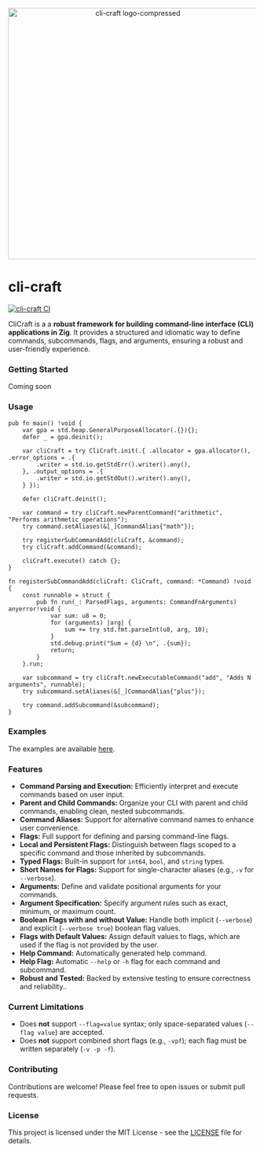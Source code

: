 <p align="center">
  <img width="512" height="512" alt="cli-craft logo-compressed" src="https://github.com/user-attachments/assets/ce39a176-a451-4307-b37d-44fc99019a70" />
</p>

# cli-craft

[![cli-craft CI](https://github.com/SarthakMakhija/cli-craft/actions/workflows/build.yml/badge.svg)](https://github.com/SarthakMakhija/cli-craft/actions/workflows/build.yml)

CliCraft is a a **robust framework for building command-line interface (CLI) applications in Zig**. It provides a structured and idiomatic way to define commands, subcommands, flags, and arguments, ensuring a robust and user-friendly experience.

### Getting Started

Coming soon

### Usage

```zig
pub fn main() !void {
    var gpa = std.heap.GeneralPurposeAllocator(.{}){};
    defer _ = gpa.deinit();

    var cliCraft = try CliCraft.init(.{ .allocator = gpa.allocator(), .error_options = .{
        .writer = std.io.getStdErr().writer().any(),
    }, .output_options = .{
        .writer = std.io.getStdOut().writer().any(),
    } });

    defer cliCraft.deinit();

    var command = try cliCraft.newParentCommand("arithmetic", "Performs arithmetic operations");
    try command.setAliases(&[_]CommandAlias{"math"});

    try registerSubCommandAdd(cliCraft, &command);
    try cliCraft.addCommand(&command);

    cliCraft.execute() catch {};
}

fn registerSubCommandAdd(cliCraft: CliCraft, command: *Command) !void {
    const runnable = struct {
        pub fn run(_: ParsedFlags, arguments: CommandFnArguments) anyerror!void {
            var sum: u8 = 0;
            for (arguments) |arg| {
                sum += try std.fmt.parseInt(u8, arg, 10);
            }
            std.debug.print("Sum = {d} \n", .{sum});
            return;
        }
    }.run;

    var subcommand = try cliCraft.newExecutableCommand("add", "Adds N arguments", runnable);
    try subcommand.setAliases(&[_]CommandAlias{"plus"});

    try command.addSubcommand(&subcommand);
}
```

### Examples

The examples are available [here](https://github.com/SarthakMakhija/cli-craft-examples).

### Features

- **Command Parsing and Execution:** Efficiently interpret and execute commands based on user input.
- **Parent and Child Commands:** Organize your CLI with parent and child commands, enabling clean, nested subcommands.
- **Command Aliases:** Support for alternative command names to enhance user convenience.
- **Flags:** Full support for defining and parsing command-line flags.
- **Local and Persistent Flags:** Distinguish between flags scoped to a specific command and those inherited by subcommands.
- **Typed Flags:** Built-in support for `int64`, `bool`, and `string` types.
- **Short Names for Flags:** Support for single-character aliases (e.g., `-v` for `--verbose`).
- **Arguments:** Define and validate positional arguments for your commands.
- **Argument Specification:** Specify argument rules such as exact, minimum, or maximum count.
- **Boolean Flags with and without Value:** Handle both implicit (`--verbose`) and explicit (`--verbose true`) boolean flag values.
- **Flags with Default Values:** Assign default values to flags, which are used if the flag is not provided by the user.
- **Help Command:** Automatically generated help command.
- **Help Flag:** Automatic `--help` or `-h` flag for each command and subcommand.
- **Robust and Tested:** Backed by extensive testing to ensure correctness and reliability..

### Current Limitations

- Does **not** support `--flag=value` syntax; only space-separated values (`--flag value`) are accepted.
- Does **not** support combined short flags (e.g., `-vpf`); each flag must be written separately (`-v -p -f`).

### Contributing

Contributions are welcome! Please feel free to open issues or submit pull requests.

### License
This project is licensed under the MIT License - see the [LICENSE](https://github.com/SarthakMakhija/cli-craft/blob/main/LICENSE) file for details.
